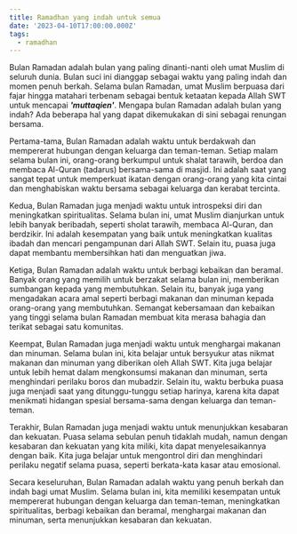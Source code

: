 ```yaml
---
title: Ramadhan yang indah untuk semua
date: '2023-04-10T17:00:00.000Z'
tags:
  - ramadhan
---
```


Bulan Ramadan adalah bulan yang paling dinanti-nanti oleh umat Muslim di seluruh dunia. Bulan suci ini dianggap sebagai waktu yang paling indah dan momen penuh berkah. Selama bulan Ramadan, umat Muslim berpuasa dari fajar hingga matahari terbenam sebagai bentuk ketaatan kepada Allah SWT untuk mencapai ***'muttaqien'***. Mengapa bulan Ramadan adalah bulan yang indah? Ada beberapa hal yang dapat dikemukakan di sini sebagai renungan bersama.

Pertama-tama, Bulan Ramadan adalah waktu untuk berdakwah dan mempererat hubungan dengan keluarga dan teman-teman. Setiap malam selama bulan ini, orang-orang berkumpul untuk shalat tarawih, berdoa dan membaca Al-Quran (tadarus) bersama-sama di masjid. Ini adalah saat yang sangat tepat untuk memperkuat ikatan dengan orang-orang yang kita cintai dan menghabiskan waktu bersama sebagai keluarga dan kerabat tercinta.

Kedua, Bulan Ramadan juga menjadi waktu untuk introspeksi diri dan meningkatkan spiritualitas. Selama bulan ini, umat Muslim dianjurkan untuk lebih banyak beribadah, seperti sholat tarawih, membaca Al-Quran, dan berdzikir. Ini adalah kesempatan yang baik untuk meningkatkan kualitas ibadah dan mencari pengampunan dari Allah SWT. Selain itu, puasa juga dapat membantu membersihkan hati dan menguatkan jiwa.

Ketiga, Bulan Ramadan adalah waktu untuk berbagi kebaikan dan beramal. Banyak orang yang memilih untuk berzakat selama bulan ini, memberikan sumbangan kepada yang membutuhkan. Selain itu, banyak juga yang mengadakan acara amal seperti berbagi makanan dan minuman kepada orang-orang yang membutuhkan. Semangat kebersamaan dan kebaikan yang tinggi selama bulan Ramadan membuat kita merasa bahagia dan terikat sebagai satu komunitas.

Keempat, Bulan Ramadan juga menjadi waktu untuk menghargai makanan dan minuman. Selama bulan ini, kita belajar untuk bersyukur atas nikmat makanan dan minuman yang diberikan oleh Allah SWT. Kita juga belajar untuk lebih hemat dalam mengkonsumsi makanan dan minuman, serta menghindari perilaku boros dan mubadzir. Selain itu, waktu berbuka puasa juga menjadi saat yang ditunggu-tunggu setiap harinya, karena kita dapat menikmati hidangan spesial bersama-sama dengan keluarga dan teman-teman.

Terakhir, Bulan Ramadan juga menjadi waktu untuk menunjukkan kesabaran dan kekuatan. Puasa selama sebulan penuh tidaklah mudah, namun dengan kesabaran dan kekuatan yang kita miliki, kita dapat menyelesaikannya dengan baik. Kita juga belajar untuk mengontrol diri dan menghindari perilaku negatif selama puasa, seperti berkata-kata kasar atau emosional.

Secara keseluruhan, Bulan Ramadan adalah waktu yang penuh berkah dan indah bagi umat Muslim. Selama bulan ini, kita memiliki kesempatan untuk mempererat hubungan dengan keluarga dan teman-teman, meningkatkan spiritualitas, berbagi kebaikan dan beramal, menghargai makanan dan minuman, serta menunjukkan kesabaran dan kekuatan.
